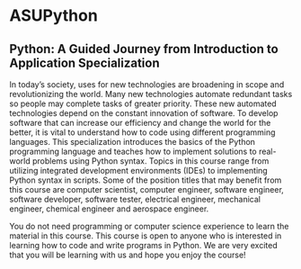 # ASUPython
## Python: A Guided Journey from Introduction to Application Specialization

In today’s society, uses for new technologies are broadening in scope and revolutionizing the world. Many new technologies automate redundant tasks so people may complete tasks of greater priority. These new automated technologies depend on the constant innovation of software. To develop software that can increase our efficiency and change the world for the better, it is vital to understand how to code using different programming languages. This specialization introduces the basics of the Python programming language and teaches how to implement solutions to real-world problems using Python syntax. Topics in this course range from utilizing integrated development environments (IDEs) to implementing Python syntax in scripts. Some of the position titles that may benefit from this course are computer scientist, computer engineer, software engineer, software developer, software tester, electrical engineer, mechanical engineer, chemical engineer and aerospace engineer. 

You do not need programming or computer science experience to learn the material in this course. This course is open to anyone who is interested in learning how to code and write programs in Python. We are very excited that you will be learning with us and hope you enjoy the course!
